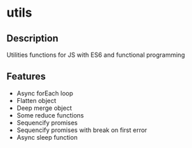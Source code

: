 # utils

## Description

Utilities functions for JS with ES6 and functional programming

## Features

- Async forEach loop
- Flatten object
- Deep merge object
- Some reduce functions
- Sequencify promises
- Sequencify promises with break on first error
- Async sleep function